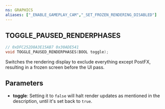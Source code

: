 ```yaml
---
ns: GRAPHICS
aliases: ["_ENABLE_GAMEPLAY_CAM","_SET_FROZEN_RENDERING_DISABLED"]
---
```

## TOGGLE_PAUSED_RENDERPHASES

```c
// 0xDFC252D8A3E15AB7 0x30ADE541
void TOGGLE_PAUSED_RENDERPHASES(BOOL toggle);
```

Switches the rendering display to exclude everything except PostFX, resulting in a frozen screen before the UI pass.

## Parameters
* **toggle**: Setting it to `false` will halt render updates as mentioned in the description, until it's set back to `true`.
